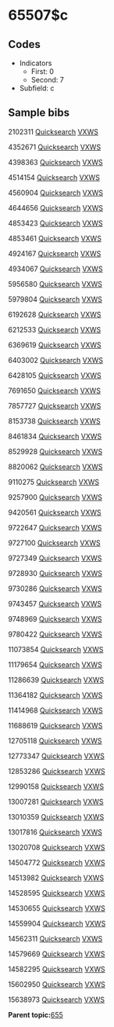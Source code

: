 # 65507$c

## Codes

-   Indicators
    -   First: 0
    -   Second: 7
-   Subfield: c

## Sample bibs

2102311 [Quicksearch](https://search.library.yale.edu/catalog/2102311) [VXWS](http://prodorbis.library.yale.edu:7014/vxws/GetHoldingsService?bibId=2102311)

4352671 [Quicksearch](https://search.library.yale.edu/catalog/4352671) [VXWS](http://prodorbis.library.yale.edu:7014/vxws/GetHoldingsService?bibId=4352671)

4398363 [Quicksearch](https://search.library.yale.edu/catalog/4398363) [VXWS](http://prodorbis.library.yale.edu:7014/vxws/GetHoldingsService?bibId=4398363)

4514154 [Quicksearch](https://search.library.yale.edu/catalog/4514154) [VXWS](http://prodorbis.library.yale.edu:7014/vxws/GetHoldingsService?bibId=4514154)

4560904 [Quicksearch](https://search.library.yale.edu/catalog/4560904) [VXWS](http://prodorbis.library.yale.edu:7014/vxws/GetHoldingsService?bibId=4560904)

4644656 [Quicksearch](https://search.library.yale.edu/catalog/4644656) [VXWS](http://prodorbis.library.yale.edu:7014/vxws/GetHoldingsService?bibId=4644656)

4853423 [Quicksearch](https://search.library.yale.edu/catalog/4853423) [VXWS](http://prodorbis.library.yale.edu:7014/vxws/GetHoldingsService?bibId=4853423)

4853461 [Quicksearch](https://search.library.yale.edu/catalog/4853461) [VXWS](http://prodorbis.library.yale.edu:7014/vxws/GetHoldingsService?bibId=4853461)

4924167 [Quicksearch](https://search.library.yale.edu/catalog/4924167) [VXWS](http://prodorbis.library.yale.edu:7014/vxws/GetHoldingsService?bibId=4924167)

4934067 [Quicksearch](https://search.library.yale.edu/catalog/4934067) [VXWS](http://prodorbis.library.yale.edu:7014/vxws/GetHoldingsService?bibId=4934067)

5956580 [Quicksearch](https://search.library.yale.edu/catalog/5956580) [VXWS](http://prodorbis.library.yale.edu:7014/vxws/GetHoldingsService?bibId=5956580)

5979804 [Quicksearch](https://search.library.yale.edu/catalog/5979804) [VXWS](http://prodorbis.library.yale.edu:7014/vxws/GetHoldingsService?bibId=5979804)

6192628 [Quicksearch](https://search.library.yale.edu/catalog/6192628) [VXWS](http://prodorbis.library.yale.edu:7014/vxws/GetHoldingsService?bibId=6192628)

6212533 [Quicksearch](https://search.library.yale.edu/catalog/6212533) [VXWS](http://prodorbis.library.yale.edu:7014/vxws/GetHoldingsService?bibId=6212533)

6369619 [Quicksearch](https://search.library.yale.edu/catalog/6369619) [VXWS](http://prodorbis.library.yale.edu:7014/vxws/GetHoldingsService?bibId=6369619)

6403002 [Quicksearch](https://search.library.yale.edu/catalog/6403002) [VXWS](http://prodorbis.library.yale.edu:7014/vxws/GetHoldingsService?bibId=6403002)

6428105 [Quicksearch](https://search.library.yale.edu/catalog/6428105) [VXWS](http://prodorbis.library.yale.edu:7014/vxws/GetHoldingsService?bibId=6428105)

7691650 [Quicksearch](https://search.library.yale.edu/catalog/7691650) [VXWS](http://prodorbis.library.yale.edu:7014/vxws/GetHoldingsService?bibId=7691650)

7857727 [Quicksearch](https://search.library.yale.edu/catalog/7857727) [VXWS](http://prodorbis.library.yale.edu:7014/vxws/GetHoldingsService?bibId=7857727)

8153738 [Quicksearch](https://search.library.yale.edu/catalog/8153738) [VXWS](http://prodorbis.library.yale.edu:7014/vxws/GetHoldingsService?bibId=8153738)

8461834 [Quicksearch](https://search.library.yale.edu/catalog/8461834) [VXWS](http://prodorbis.library.yale.edu:7014/vxws/GetHoldingsService?bibId=8461834)

8529928 [Quicksearch](https://search.library.yale.edu/catalog/8529928) [VXWS](http://prodorbis.library.yale.edu:7014/vxws/GetHoldingsService?bibId=8529928)

8820062 [Quicksearch](https://search.library.yale.edu/catalog/8820062) [VXWS](http://prodorbis.library.yale.edu:7014/vxws/GetHoldingsService?bibId=8820062)

9110275 [Quicksearch](https://search.library.yale.edu/catalog/9110275) [VXWS](http://prodorbis.library.yale.edu:7014/vxws/GetHoldingsService?bibId=9110275)

9257900 [Quicksearch](https://search.library.yale.edu/catalog/9257900) [VXWS](http://prodorbis.library.yale.edu:7014/vxws/GetHoldingsService?bibId=9257900)

9420561 [Quicksearch](https://search.library.yale.edu/catalog/9420561) [VXWS](http://prodorbis.library.yale.edu:7014/vxws/GetHoldingsService?bibId=9420561)

9722647 [Quicksearch](https://search.library.yale.edu/catalog/9722647) [VXWS](http://prodorbis.library.yale.edu:7014/vxws/GetHoldingsService?bibId=9722647)

9727100 [Quicksearch](https://search.library.yale.edu/catalog/9727100) [VXWS](http://prodorbis.library.yale.edu:7014/vxws/GetHoldingsService?bibId=9727100)

9727349 [Quicksearch](https://search.library.yale.edu/catalog/9727349) [VXWS](http://prodorbis.library.yale.edu:7014/vxws/GetHoldingsService?bibId=9727349)

9728930 [Quicksearch](https://search.library.yale.edu/catalog/9728930) [VXWS](http://prodorbis.library.yale.edu:7014/vxws/GetHoldingsService?bibId=9728930)

9730286 [Quicksearch](https://search.library.yale.edu/catalog/9730286) [VXWS](http://prodorbis.library.yale.edu:7014/vxws/GetHoldingsService?bibId=9730286)

9743457 [Quicksearch](https://search.library.yale.edu/catalog/9743457) [VXWS](http://prodorbis.library.yale.edu:7014/vxws/GetHoldingsService?bibId=9743457)

9748969 [Quicksearch](https://search.library.yale.edu/catalog/9748969) [VXWS](http://prodorbis.library.yale.edu:7014/vxws/GetHoldingsService?bibId=9748969)

9780422 [Quicksearch](https://search.library.yale.edu/catalog/9780422) [VXWS](http://prodorbis.library.yale.edu:7014/vxws/GetHoldingsService?bibId=9780422)

11073854 [Quicksearch](https://search.library.yale.edu/catalog/11073854) [VXWS](http://prodorbis.library.yale.edu:7014/vxws/GetHoldingsService?bibId=11073854)

11179654 [Quicksearch](https://search.library.yale.edu/catalog/11179654) [VXWS](http://prodorbis.library.yale.edu:7014/vxws/GetHoldingsService?bibId=11179654)

11286639 [Quicksearch](https://search.library.yale.edu/catalog/11286639) [VXWS](http://prodorbis.library.yale.edu:7014/vxws/GetHoldingsService?bibId=11286639)

11364182 [Quicksearch](https://search.library.yale.edu/catalog/11364182) [VXWS](http://prodorbis.library.yale.edu:7014/vxws/GetHoldingsService?bibId=11364182)

11414968 [Quicksearch](https://search.library.yale.edu/catalog/11414968) [VXWS](http://prodorbis.library.yale.edu:7014/vxws/GetHoldingsService?bibId=11414968)

11688619 [Quicksearch](https://search.library.yale.edu/catalog/11688619) [VXWS](http://prodorbis.library.yale.edu:7014/vxws/GetHoldingsService?bibId=11688619)

12705118 [Quicksearch](https://search.library.yale.edu/catalog/12705118) [VXWS](http://prodorbis.library.yale.edu:7014/vxws/GetHoldingsService?bibId=12705118)

12773347 [Quicksearch](https://search.library.yale.edu/catalog/12773347) [VXWS](http://prodorbis.library.yale.edu:7014/vxws/GetHoldingsService?bibId=12773347)

12853286 [Quicksearch](https://search.library.yale.edu/catalog/12853286) [VXWS](http://prodorbis.library.yale.edu:7014/vxws/GetHoldingsService?bibId=12853286)

12990158 [Quicksearch](https://search.library.yale.edu/catalog/12990158) [VXWS](http://prodorbis.library.yale.edu:7014/vxws/GetHoldingsService?bibId=12990158)

13007281 [Quicksearch](https://search.library.yale.edu/catalog/13007281) [VXWS](http://prodorbis.library.yale.edu:7014/vxws/GetHoldingsService?bibId=13007281)

13010359 [Quicksearch](https://search.library.yale.edu/catalog/13010359) [VXWS](http://prodorbis.library.yale.edu:7014/vxws/GetHoldingsService?bibId=13010359)

13017816 [Quicksearch](https://search.library.yale.edu/catalog/13017816) [VXWS](http://prodorbis.library.yale.edu:7014/vxws/GetHoldingsService?bibId=13017816)

13020708 [Quicksearch](https://search.library.yale.edu/catalog/13020708) [VXWS](http://prodorbis.library.yale.edu:7014/vxws/GetHoldingsService?bibId=13020708)

14504772 [Quicksearch](https://search.library.yale.edu/catalog/14504772) [VXWS](http://prodorbis.library.yale.edu:7014/vxws/GetHoldingsService?bibId=14504772)

14513982 [Quicksearch](https://search.library.yale.edu/catalog/14513982) [VXWS](http://prodorbis.library.yale.edu:7014/vxws/GetHoldingsService?bibId=14513982)

14528595 [Quicksearch](https://search.library.yale.edu/catalog/14528595) [VXWS](http://prodorbis.library.yale.edu:7014/vxws/GetHoldingsService?bibId=14528595)

14530655 [Quicksearch](https://search.library.yale.edu/catalog/14530655) [VXWS](http://prodorbis.library.yale.edu:7014/vxws/GetHoldingsService?bibId=14530655)

14559904 [Quicksearch](https://search.library.yale.edu/catalog/14559904) [VXWS](http://prodorbis.library.yale.edu:7014/vxws/GetHoldingsService?bibId=14559904)

14562311 [Quicksearch](https://search.library.yale.edu/catalog/14562311) [VXWS](http://prodorbis.library.yale.edu:7014/vxws/GetHoldingsService?bibId=14562311)

14579669 [Quicksearch](https://search.library.yale.edu/catalog/14579669) [VXWS](http://prodorbis.library.yale.edu:7014/vxws/GetHoldingsService?bibId=14579669)

14582295 [Quicksearch](https://search.library.yale.edu/catalog/14582295) [VXWS](http://prodorbis.library.yale.edu:7014/vxws/GetHoldingsService?bibId=14582295)

15602950 [Quicksearch](https://search.library.yale.edu/catalog/15602950) [VXWS](http://prodorbis.library.yale.edu:7014/vxws/GetHoldingsService?bibId=15602950)

15638973 [Quicksearch](https://search.library.yale.edu/catalog/15638973) [VXWS](http://prodorbis.library.yale.edu:7014/vxws/GetHoldingsService?bibId=15638973)

**Parent topic:**[655](../../tags/655/655.md)

